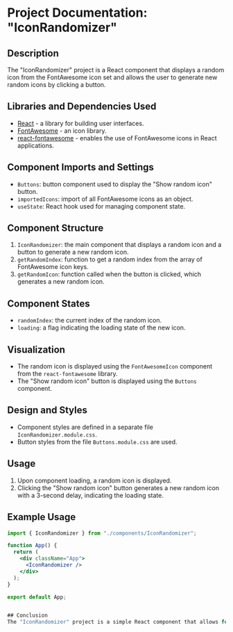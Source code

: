 # Project Documentation: "IconRandomizer"

## Description

The "IconRandomizer" project is a React component that displays a random icon from the FontAwesome icon set and allows the user to generate new random icons by clicking a button.

## Libraries and Dependencies Used

- [React](https://reactjs.org/) - a library for building user interfaces.
- [FontAwesome](https://fontawesome.com/) - an icon library.
- [react-fontawesome](https://fontawesome.com/how-to-use/on-the-web/using-with/react) - enables the use of FontAwesome icons in React applications.

## Component Imports and Settings

- `Buttons`: button component used to display the "Show random icon" button.
- `importedIcons`: import of all FontAwesome icons as an object.
- `useState`: React hook used for managing component state.

## Component Structure

1. `IconRandomizer`: the main component that displays a random icon and a button to generate a new random icon.
2. `getRandomIndex`: function to get a random index from the array of FontAwesome icon keys.
3. `getRandomIcon`: function called when the button is clicked, which generates a new random icon.

## Component States

- `randomIndex`: the current index of the random icon.
- `loading`: a flag indicating the loading state of the new icon.

## Visualization

- The random icon is displayed using the `FontAwesomeIcon` component from the `react-fontawesome` library.
- The "Show random icon" button is displayed using the `Buttons` component.

## Design and Styles

- Component styles are defined in a separate file `IconRandomizer.module.css`.
- Button styles from the file `Buttons.module.css` are used.

## Usage

1. Upon component loading, a random icon is displayed.
2. Clicking the "Show random icon" button generates a new random icon with a 3-second delay, indicating the loading state.

## Example Usage

```jsx
import { IconRandomizer } from "./components/IconRandomizer";

function App() {
  return (
    <div className="App">
      <IconRandomizer />
    </div>
  );
}

export default App;


## Conclusion
The "IconRandomizer" project is a simple React component that allows for displaying and generating random icons.


